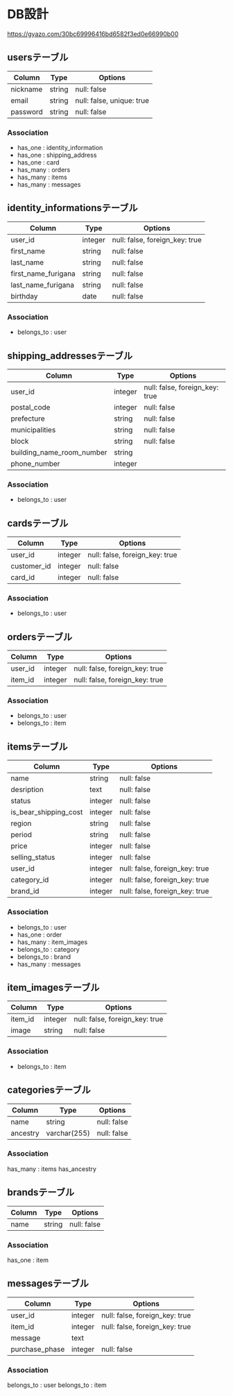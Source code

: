 # DB設計

https://gyazo.com/30bc69996416bd6582f3ed0e66990b00

## usersテーブル
|Column|Type|Options|
|------|----|-------|
|nickname|string|null: false|
|email|string|null: false, unique: true|
|password|string|null: false|

### Association
- has_one : identity_information
- has_one : shipping_address
- has_one : card
- has_many : orders
- has_many : items
- has_many : messages

## identity_informationsテーブル
|Column|Type|Options|
|------|----|-------|
|user_id|integer|null: false, foreign_key: true|
|first_name|string|null: false|
|last_name|string|null: false|
|first_name_furigana|string|null: false|
|last_name_furigana|string|null: false|
|birthday|date|null: false|

### Association
- belongs_to : user

## shipping_addressesテーブル
|Column|Type|Options|
|------|----|-------|
|user_id|integer|null: false, foreign_key: true|
|postal_code|integer|null: false|
|prefecture|string|null: false|
|municipalities|string|null: false|
|block|string|null: false|
|building_name_room_number|string||
|phone_number|integer||

### Association
- belongs_to : user

## cardsテーブル
|Column|Type|Options|
|------|----|-------|
|user_id|integer|null: false, foreign_key: true|
|customer_id|integer|null: false|
|card_id|integer|null: false|

### Association
- belongs_to : user

## ordersテーブル
|Column|Type|Options|
|------|----|-------|
|user_id|integer|null: false, foreign_key: true|
|item_id|integer|null: false, foreign_key: true|

### Association
- belongs_to : user
- belongs_to : item

## itemsテーブル
|Column|Type|Options|
|------|----|-------|
|name|string|null: false|
|desription|text|null: false|
|status|integer|null: false|
|is_bear_shipping_cost|integer|null: false|
|region|string|null: false|
|period|string|null: false|
|price|integer|null: false|
|selling_status|integer|null: false|
|user_id|integer|null: false, foreign_key: true|
|category_id|integer|null: false, foreign_key: true|
|brand_id|integer|null: false, foreign_key: true|

### Association
- belongs_to : user
- has_one : order
- has_many : item_images
- belongs_to : category
- belongs_to : brand
- has_many : messages

## item_imagesテーブル
|Column|Type|Options|
|------|----|-------|
|item_id|integer|null: false, foreign_key: true|
|image|string|null: false|

### Association
- belongs_to : item


## categoriesテーブル
|Column|Type|Options|
|------|----|-------|
|name|string|null: false|
|ancestry|varchar(255)|null: false|

### Association
has_many : items
has_ancestry


## brandsテーブル
|Column|Type|Options|
|------|----|-------|
|name|string|null: false|

### Association
has_one : item


## messagesテーブル
|Column|Type|Options|
|------|----|-------|
|user_id|integer|null: false, foreign_key: true|
|item_id|integer|null: false, foreign_key: true|
|message|text||
|purchase_phase|integer|null: false|

### Association
belongs_to : user
belongs_to : item
